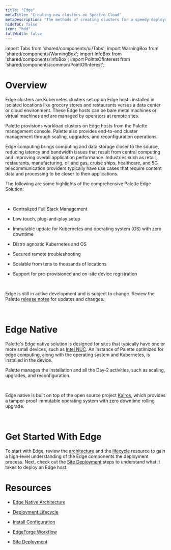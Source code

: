 ```yaml
---
title: "Edge"
metaTitle: "Creating new clusters on Spectro Cloud"
metaDescription: "The methods of creating clusters for a speedy deployment on any CSP"
hideToC: false
icon: "hdd"
fullWidth: false
---
```


import Tabs from 'shared/components/ui/Tabs';
import WarningBox from 'shared/components/WarningBox';
import InfoBox from 'shared/components/InfoBox';
import PointsOfInterest from 'shared/components/common/PointOfInterest';

# Overview

Edge clusters are Kubernetes clusters set up on Edge hosts installed in isolated locations like grocery stores and restaurants versus a data center or cloud environment. These Edge hosts can be bare metal machines or virtual machines and are managed by operators at remote sites. 

Palette provisions workload clusters on Edge hosts from the Palette management console. Palette also provides end-to-end cluster management through scaling, upgrades, and reconfiguration operations.


Edge computing brings computing and data storage closer to the source, reducing latency and bandwidth issues that result from central computing and improving overall application performance. Industries such as retail, restaurants, manufacturing, oil and gas, cruise ships, healthcare, and 5G telecommunication providers typically have use cases that require content data and processing to be closer to their applications. 



The following are some highlights of the comprehensive Palette Edge Solution:

<br />

* Centralized Full Stack Management


* Low touch, plug-and-play setup


* Immutable update for Kubernetes and operating system (OS) with zero downtime


* Distro agnostic Kubernetes and OS


* Secured remote troubleshooting


* Scalable from tens to thousands of locations


* Support for pre-provisioned and on-site device registration 


<br />

<WarningBox>

Edge is still in active development and is subject to change. Review the Palette [release notes](/release-notes) for updates and changes.


</WarningBox>


<br />

# Edge Native

Palette's Edge native solution is designed for sites that typically have one or more small devices, such as [Intel NUC](https://www.intel.com/content/www/us/en/products/docs/boards-kits/nuc/what-is-nuc-article.html). An instance of Palette optimized for edge computing, along with the operating system and Kubernetes, is installed in the device.

Palette manages the installation and all the Day-2 activities, such as scaling, upgrades, and reconfiguration.

<br />

<InfoBox>

Edge native is built on top of the open source project [Kairos](https://kairos.io), which provides a tamper-proof immutable operating system with zero downtime rolling upgrade.

</InfoBox>

<!-- ### Virtualized Edge

Designed for sites that typically have a single large bare-metal appliance. Virtualized nodes are instantiated on the appliance using libvirt, and the desired version of OS and Kubernetes is deployed on the nodes. Each Virtual Machine (VM) represents a Kubernetes node. Users can specify placement settings for these virtual machines to ensure they are launched in the desired network and storage pools. Users can also configure VM hardware settings such as CPU, Memory, Disk size, etc.

<br />

<WarningBox>

Palette recommends Virtualized Edge deployment only when the user has a single edge appliance and needs HA virtualized Kubernetes Cluster.

[Contact Spectro support via the Service Desk](http://support.spectrocloud.io/) for more details on the deployment of Virtualized Edge Architecture.

</WarningBox> -->


<br />

# Get Started With Edge

To start with Edge, review the [architecture](/clusters/edge/architecture) and the [lifecycle](/clusters/edge/edge-native-lifecycle) resource to gain a high-level understanding of the Edge components the deployment process. Next, check out the [Site Deployment](/clusters/edge/site-deployment) steps to understand what it takes to deploy an Edge host.


# Resources

- [Edge Native Architecture](/clusters/edge/architecture)


- [Deployment Lifecycle](/clusters/edge/edge-native-lifecycle)


- [Install Configuration](/clusters/edge/edge-configuration)


- [EdgeForge Workflow](/clusters/edge/edgeforge-workflow)


- [Site Deployment](/clusters/edge/site-deployment)

<br />
